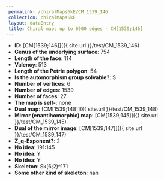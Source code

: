 ```yaml
--- 
 permalink: /chiralMaps6kE/CM_1539_146 
 collection: chiralMaps6kE
 layout: dataEntry
 title: Chiral maps up to 6000 edges - CM[1539;146]
---
```


- **ID**: [CM[1539;146]]({{ site.url }}/test/CM_1539_146)
- **Genus of the underlying surface**: 754
- **Length of the face**: 114
- **Valency**: 513
- **Length of the Petrie polygon**: 54
- **Is the automorphism group solvable?**: S
- **Number of vertices**: 6
- **Number of edges**: 1539
- **Number of faces**: 27
- **The map is self-**: none
- **Dual map**: [CM[1539;148]]({{ site.url }}/test/CM_1539_148)
- **Mirror (enantihomorphic) map**: [CM[1539;145]]({{ site.url }}/test/CM_1539_145)
- **Dual of the mirror image**: [CM[1539;147]]({{ site.url }}/test/CM_1539_147)
- **Z_q-Exponent?**: 2
- **No idea**:  191:145
- **No idea**: Y
- **No idea**: Y
- **Skeleton**: Sk(6;2)^171
- **Some other kind of skeleton**: nan
